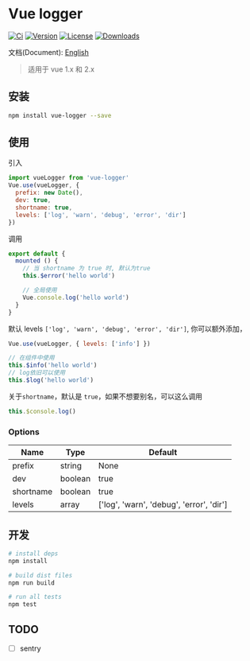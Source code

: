 # Vue logger
[![Ci](https://img.shields.io/circleci/project/github/lluvio/vue-logger.svg)](https://circleci.com/gh/Lluvio/vue-logger) [![Version](https://img.shields.io/npm/v/vue-logger.svg)](https://www.npmjs.com/package/vue-logger) [![License](https://img.shields.io/npm/l/vue-logger.svg)](https://www.npmjs.com/package/vue-logger) [![Downloads](https://img.shields.io/npm/dm/vue-logger.svg)](https://www.npmjs.com/package/vue-logger)

文档(Document): [English](./README_EN.md)

> 适用于 vue 1.x 和 2.x

## 安装

```bash
npm install vue-logger --save
```

## 使用

引入

```js
import vueLogger from 'vue-logger'
Vue.use(vueLogger, { 
  prefix: new Date(),
  dev: true,
  shortname: true,
  levels: ['log', 'warn', 'debug', 'error', 'dir']
})
```

调用

```js
export default {
  mounted () {
    // 当 shortname 为 true 时, 默认为true
    this.$error('hello world')

    // 全局使用
    Vue.console.log('hello world')
  }
}
```

默认 levels `['log', 'warn', 'debug', 'error', 'dir']`, 你可以额外添加，

```js
Vue.use(vueLogger, { levels: ['info'] })

// 在组件中使用
this.$info('hello world')
// log依旧可以使用
this.$log('hello world')
```

关于`shortname`，默认是 `true`，如果不想要别名，可以这么调用

```js
this.$console.log()
```

### Options

|Name|Type|Default|
|---|----|-----|
|prefix|string|None|
|dev|boolean|true|
|shortname|boolean|true|
|levels|array|['log', 'warn', 'debug', 'error', 'dir']|

## 开发

```bash
# install deps
npm install

# build dist files
npm run build

# run all tests
npm test
```

## TODO

- [ ] sentry
